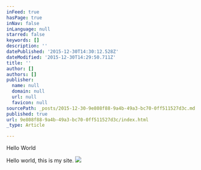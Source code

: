```yaml
---
inFeed: true
hasPage: true
inNav: false
inLanguage: null
starred: false
keywords: []
description: ''
datePublished: '2015-12-30T14:30:12.528Z'
dateModified: '2015-12-30T14:29:50.711Z'
title: ''
author: []
authors: []
publisher:
  name: null
  domain: null
  url: null
  favicon: null
sourcePath: _posts/2015-12-30-9e808f88-9a4b-49a3-bc70-0ff511527d3c.md
published: true
url: 9e808f88-9a4b-49a3-bc70-0ff511527d3c/index.html
_type: Article

---
```

Hello World

Hello world, this is my site.
![](https://the-grid-user-content.s3-us-west-2.amazonaws.com/600a5970-39d1-4f1e-b0c9-bd5a3530d309.jpg)
